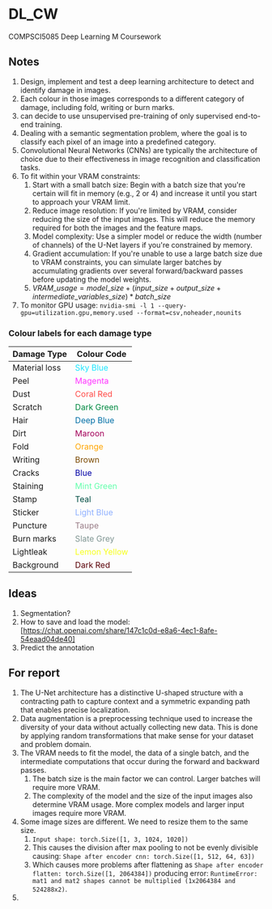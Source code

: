 # DL_CW

COMPSCI5085 Deep Learning M Coursework

## Notes

1. Design, implement and test a deep learning architecture to detect and identify damage in images.
2. Each colour in those images corresponds to a different category of damage, including fold, writing or burn marks.
3. can decide to use unsupervised pre-training of only supervised end-to-end training.
4. Dealing with a semantic segmentation problem, where the goal is to classify each pixel of an image into a predefined category.
5. Convolutional Neural Networks (CNNs) are typically the architecture of choice due to their effectiveness in image recognition and classification tasks.
6. To fit within your VRAM constraints:
   1. Start with a small batch size: Begin with a batch size that you're certain will fit in memory (e.g., 2 or 4) and increase it until you start to approach your VRAM limit.
   2. Reduce image resolution: If you're limited by VRAM, consider reducing the size of the input images. This will reduce the memory required for both the images and the feature maps.
   3. Model complexity: Use a simpler model or reduce the width (number of channels) of the U-Net layers if you're constrained by memory.
   4. Gradient accumulation: If you're unable to use a large batch size due to VRAM constraints, you can simulate larger batches by accumulating gradients over several forward/backward passes before updating the model weights.
   5. $VRAM\_usage = model\_size + (input\_size + output\_size + intermediate\_variables\_size) * batch\_size$
7. To monitor GPU usage: `nvidia-smi -l 1 --query-gpu=utilization.gpu,memory.used --format=csv,noheader,nounits`

### Colour labels for each damage type

| Damage Type   | Colour Code                                     |
| ------------- | ----------------------------------------------- |
| Material loss | <span style="color:#1CE6FF">Sky Blue</span>     |
| Peel          | <span style="color:#FF34FF">Magenta</span>      |
| Dust          | <span style="color:#FF4A46">Coral Red</span>    |
| Scratch       | <span style="color:#008941">Dark Green</span>   |
| Hair          | <span style="color:#006FA6">Deep Blue</span>    |
| Dirt          | <span style="color:#A30059">Maroon</span>       |
| Fold          | <span style="color:#FFA500">Orange</span>       |
| Writing       | <span style="color:#7A4900">Brown</span>        |
| Cracks        | <span style="color:#0000A6">Blue</span>         |
| Staining      | <span style="color:#63FFAC">Mint Green</span>   |
| Stamp         | <span style="color:#004D43">Teal</span>         |
| Sticker       | <span style="color:#8FB0FF">Light Blue</span>   |
| Puncture      | <span style="color:#997D87">Taupe</span>        |
| Burn marks    | <span style="color:#809693">Slate Grey</span>   |
| Lightleak     | <span style="color:#f6ff1b">Lemon Yellow</span> |
| Background    | <span style="color:#5A0007">Dark Red</span>     |

## Ideas

1. Segmentation?
2. How to save and load the model: [https://chat.openai.com/share/147c1c0d-e8a6-4ec1-8afe-54eaad04de40]
3. Predict the annotation

## For report

1. The U-Net architecture has a distinctive U-shaped structure with a contracting path to capture context and a symmetric expanding path that enables precise localization.
2. Data augmentation is a preprocessing technique used to increase the diversity of your data without actually collecting new data. This is done by applying random transformations that make sense for your dataset and problem domain.
3. The VRAM needs to fit the model, the data of a single batch, and the intermediate computations that occur during the forward and backward passes.
   1. The batch size is the main factor we can control. Larger batches will require more VRAM.
   2. The complexity of the model and the size of the input images also determine VRAM usage. More complex models and larger input images require more VRAM.
4. Some image sizes are different. We need to resize them to the same size.
   1. `Input shape: torch.Size([1, 3, 1024, 1020])`
   2. This causes the division after max pooling to not be evenly divisible causing: `Shape after encoder cnn: torch.Size([1, 512, 64, 63])`
   3. Which causes more problems after flattening as `Shape after encoder flatten: torch.Size([1, 2064384])` producing error: `RuntimeError: mat1 and mat2 shapes cannot be multiplied (1x2064384 and 524288x2)`.
5. 
